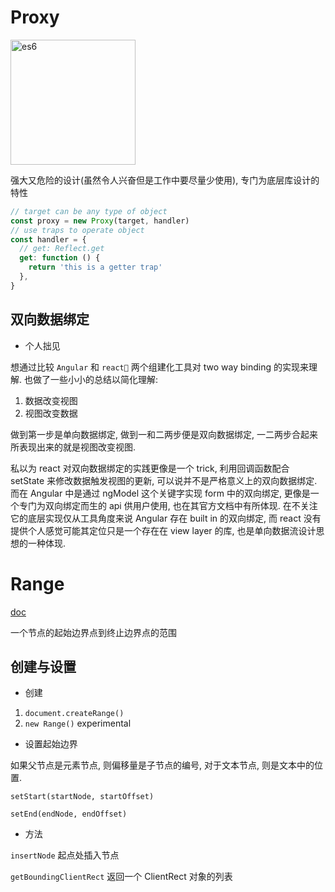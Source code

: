 # Proxy

<img src="https://external-content.duckduckgo.com/iu/?u=https%3A%2F%2Fi.ytimg.com%2Fvi%2FIEf1KAcK6A8%2Fmaxresdefault.jpg&f=1&nofb=1" alt="es6" width="200" />

强大又危险的设计(虽然令人兴奋但是工作中要尽量少使用), 专门为底层库设计的特性

```javascript
// target can be any type of object
const proxy = new Proxy(target, handler)
// use traps to operate object
const handler = {
  // get: Reflect.get
  get: function () {
    return 'this is a getter trap'
  },
}
```

## 双向数据绑定

- 个人拙见

想通过比较 `Angular` 和 `react💙` 两个组建化工具对 two way binding 的实现来理解. 也做了一些小小的总结以简化理解:

1. 数据改变视图
1. 视图改变数据

做到第一步是单向数据绑定, 做到一和二两步便是双向数据绑定, 一二两步合起来所表现出来的就是视图改变视图.

私以为 react 对双向数据绑定的实践更像是一个 trick, 利用回调函数配合 setState 来修改数据触发视图的更新, 可以说并不是严格意义上的双向数据绑定.
而在 Angular 中是通过 ngModel 这个关键字实现 form 中的双向绑定, 更像是一个专门为双向绑定而生的 api 供用户使用, 也在其官方文档中有所体现.
在不关注它的底层实现仅从工具角度来说 Angular 存在 built in 的双向绑定, 而 react 没有提供个人感觉可能其定位只是一个存在在 view layer 的库, 也是单向数据流设计思想的一种体现.

# Range

[doc](https://developer.mozilla.org/en-US/docs/Web/API/Range)

一个节点的起始边界点到终止边界点的范围

## 创建与设置

- 创建

1. `document.createRange()`
1. `new Range()` experimental

- 设置起始边界

如果父节点是元素节点, 则偏移量是子节点的编号, 对于文本节点, 则是文本中的位置.

`setStart(startNode, startOffset)`

`setEnd(endNode, endOffset)`

- 方法

`insertNode` 起点处插入节点

`getBoundingClientRect` 返回一个 ClientRect 对象的列表
